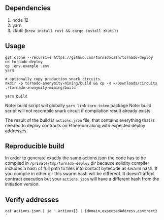 ## Dependencies

1. node 12
2. yarn
3. zkutil (`brew install rust && cargo install zkutil`)

## Usage

```
git clone --recursive https://github.com/tornadocash/tornado-deploy
cd tornado-deploy
cp .env.example .env
yarn

# optionally copy production snark circuits
mkdir -p tornado-anonymity-mining/build && cp -R ~/Downloads/circuits ./tornado-anonymity-mining/build

yarn build
```

Note: build script will globally `yarn link` `torn-token` package
Note: build script will not recompile snark circuit if compilation result already exists

The result of the build is `actions.json` file, that contains everything that is needed to deploy contracts on Ethereum along with expected deploy addresses.

## Reproducible build

In order to generate exactly the same actions.json the code has to be compiled in `/private/tmp/tornado-deploy` dir because solidity compiler includes a hash of full path to files into contact bytecode as swarm hash. If you compile in other dir this swarm hash will be different. It doesn't affect contract execution but your `actions.json` will have a different hash from the initiation version.

## Verify addresses

```
cat actions.json | jq '.actions[] | {domain,expectedAddress,contract} '
```
